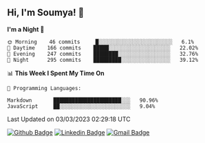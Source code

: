 ## Hi, I'm Soumya! 👋

<!--START_SECTION:waka-->
**I'm a Night 🦉** 

```text
🌞 Morning    46 commits     █░░░░░░░░░░░░░░░░░░░░░░░░   6.1% 
🌆 Daytime    166 commits    █████░░░░░░░░░░░░░░░░░░░░   22.02% 
🌃 Evening    247 commits    ████████░░░░░░░░░░░░░░░░░   32.76% 
🌙 Night      295 commits    █████████░░░░░░░░░░░░░░░░   39.12%

```


📊 **This Week I Spent My Time On** 

```text
💬 Programming Languages: 

Markdown       ██████████████████████░░░   90.96% 
JavaScript     ██░░░░░░░░░░░░░░░░░░░░░░░   9.04%
```


 Last Updated on 03/03/2023 02:29:18 UTC
<!--END_SECTION:waka-->

[![Github Badge](https://img.shields.io/badge/-rubyruins-grey?style=for-the-badge&logo=github&logoColor=white&link=https://github.com/rubyruins/)](https://www.github.com/rubyruins/) 
[![Linkedin Badge](https://img.shields.io/badge/-Soumya%20Parekh-0072b1?style=for-the-badge&logo=Linkedin&logoColor=white&link=https://www.linkedin.com/in/Soumya-Parekh/)](https://www.linkedin.com/in/Soumya-Parekh/) 
[![Gmail Badge](https://img.shields.io/badge/-soumyaparekh.me@gmail.com-c14438?style=for-the-badge&logo=Gmail&logoColor=white&link=mailto:soumyaparekh.me@gmail.com)](mailto:soumyaparekh.me@gmail.com) 

